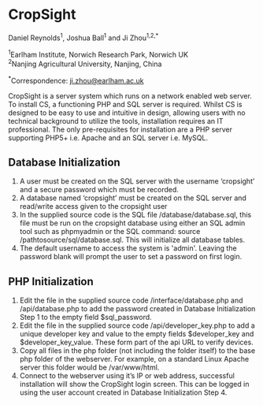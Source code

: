 # CropSight

Daniel Reynolds<sup>1</sup>, Joshua Ball<sup>1</sup> and Ji Zhou<sup>1,2,*</sup>

<sup>1</sup>Earlham Institute, Norwich Research Park, Norwich UK  
<sup>2</sup>Nanjing Agricultural University, Nanjing, China

<sup>*</sup>Correspondence: ji.zhou@earlham.ac.uk


CropSight is a server system which runs on a network enabled web server.
To install CS, a functioning PHP and SQL server is required. Whilst CS is designed
to be easy to use and intuitive in design, allowing users with no technical background
to utilize the tools, installation requires an IT professional. The only pre-requisites
for installation are a PHP server supporting PHP5+ i.e. Apache and an SQL server
i.e. MySQL.

## Database Initialization

1.	A user must be created on the SQL server with the username ‘cropsight’ and a
    secure password which must be recorded. 
2.	A database named ‘cropsight’ must be created on the SQL server and read/write
    access given to the cropsight user
3.	In the supplied source code is the SQL file /database/database.sql, this file must be
    run on the cropsight database using either an SQL admin tool such as phpmyadmin or
    the SQL command: source /pathtosource/sql/database.sql. This will initialize all
	database tables.
4.	The default username to access the system is 'admin'. Leaving the password blank will prompt
	the user to set a password on first login.

## PHP Initialization

1.	Edit the file in the supplied source code /interface/database.php and /api/database.php
    to add the password created in Database Initialization Step 1 to the empty field $sql_password.
2.	Edit the file in the supplied source code /api/developer_key.php to add a unique developer
    key and value to the empty fields $developer_key and $developer_key_value. These form part
	of the api URL to verify devices.
3.	Copy all files in the php folder (not including the folder itself) to the base php
    folder of the webserver. For example, on a standard Linux Apache server this folder
	would be /var/www/html.
4.	Connect to the webserver using it’s IP or web address, successful installation will
    show the CropSight login screen. This can be logged in using the user account created
	in Database Initialization Step 4.
